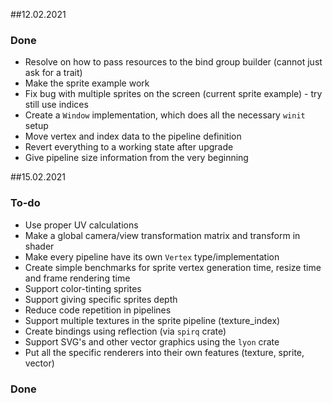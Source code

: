 ##12.02.2021
### Done
* Resolve on how to pass resources to the bind group builder (cannot just ask for a trait)
* Make the sprite example work
* Fix bug with multiple sprites on the screen (current sprite example) - try still use indices
* Create a `Window` implementation, which does all the necessary `winit` setup
* Move vertex and index data to the pipeline definition
* Revert everything to a working state after upgrade
* Give pipeline size information from the very beginning

##15.02.2021
### To-do
* Use proper UV calculations
* Make a global camera/view transformation matrix and transform in shader
* Make every pipeline have its own `Vertex` type/implementation
* Create simple benchmarks for sprite vertex generation time, resize time and frame rendering time
* Support color-tinting sprites
* Support giving specific sprites depth
* Reduce code repetition in pipelines
* Support multiple textures in the sprite pipeline (texture_index)
* Create bindings using reflection (via `spirq` crate)
* Support SVG's and other vector graphics using the `lyon` crate
* Put all the specific renderers into their own features (texture, sprite, vector)

### Done
